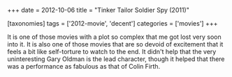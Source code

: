+++
date = 2012-10-06
title = "Tinker Tailor Soldier Spy (2011)"

[taxonomies]
tags = ['2012-movie', 'decent']
categories = ['movies']
+++

It is one of those movies with a plot so complex that me got lost very
soon into it. It is also one of those movies that are so devoid of
excitement that it feels a bit like self-torture to watch to the end. It
didn't help that the very uninteresting Gary Oldman is the lead
character, though it helped that there was a performance as fabulous as
that of Colin Firth.
